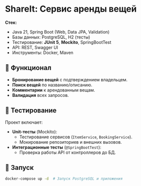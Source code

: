 # ShareIt: Сервис аренды вещей  

**Стек:**  
- Java 21, Spring Boot (Web, Data JPA, Validation)  
- Базы данных: PostgreSQL, H2 (тесты)  
- Тестирование: **JUnit 5**, **Mockito**, SpringBootTest  
- API: REST, Swagger UI  
- Инструменты: Docker, Maven  

## 📌 Функционал  
- **Бронирование вещей** с подтверждением владельцем.  
- **Поиск вещей** по названию/описанию.  
- **Комментарии** к арендованным вещам.  
- **Валидация** всех запросов.  

## 🧪 Тестирование  
Проект включает:  
- **Unit-тесты** (Mockito):  
  - Тестирование сервисов (`ItemService`, `BookingService`).  
  - Мокирование репозиториев и внешних вызовов.  
- **Интеграционные тесты** (`@SpringBootTest`):  
  - Проверка работы API от контроллеров до БД.  

## 🚀 Запуск  
```bash
docker-compose up -d  # Запуск PostgreSQL и приложения

